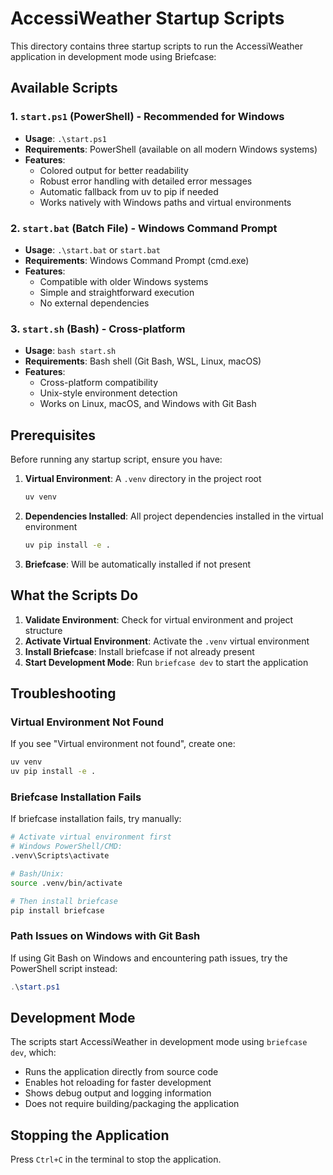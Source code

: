 # AccessiWeather Startup Scripts

This directory contains three startup scripts to run the AccessiWeather application in development mode using Briefcase:

## Available Scripts

### 1. `start.ps1` (PowerShell) - **Recommended for Windows**
- **Usage**: `.\start.ps1`
- **Requirements**: PowerShell (available on all modern Windows systems)
- **Features**:
  - Colored output for better readability
  - Robust error handling with detailed error messages
  - Automatic fallback from uv to pip if needed
  - Works natively with Windows paths and virtual environments

### 2. `start.bat` (Batch File) - **Windows Command Prompt**
- **Usage**: `.\start.bat` or `start.bat`
- **Requirements**: Windows Command Prompt (cmd.exe)
- **Features**:
  - Compatible with older Windows systems
  - Simple and straightforward execution
  - No external dependencies

### 3. `start.sh` (Bash) - **Cross-platform**
- **Usage**: `bash start.sh`
- **Requirements**: Bash shell (Git Bash, WSL, Linux, macOS)
- **Features**:
  - Cross-platform compatibility
  - Unix-style environment detection
  - Works on Linux, macOS, and Windows with Git Bash

## Prerequisites

Before running any startup script, ensure you have:

1. **Virtual Environment**: A `.venv` directory in the project root
   ```bash
   uv venv
   ```

2. **Dependencies Installed**: All project dependencies installed in the virtual environment
   ```bash
   uv pip install -e .
   ```

3. **Briefcase**: Will be automatically installed if not present

## What the Scripts Do

1. **Validate Environment**: Check for virtual environment and project structure
2. **Activate Virtual Environment**: Activate the `.venv` virtual environment
3. **Install Briefcase**: Install briefcase if not already present
4. **Start Development Mode**: Run `briefcase dev` to start the application

## Troubleshooting

### Virtual Environment Not Found
If you see "Virtual environment not found", create one:
```bash
uv venv
uv pip install -e .
```

### Briefcase Installation Fails
If briefcase installation fails, try manually:
```bash
# Activate virtual environment first
# Windows PowerShell/CMD:
.venv\Scripts\activate

# Bash/Unix:
source .venv/bin/activate

# Then install briefcase
pip install briefcase
```

### Path Issues on Windows with Git Bash
If using Git Bash on Windows and encountering path issues, try the PowerShell script instead:
```powershell
.\start.ps1
```

## Development Mode

The scripts start AccessiWeather in development mode using `briefcase dev`, which:
- Runs the application directly from source code
- Enables hot reloading for faster development
- Shows debug output and logging information
- Does not require building/packaging the application

## Stopping the Application

Press `Ctrl+C` in the terminal to stop the application.
